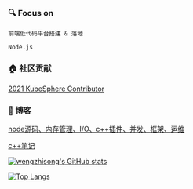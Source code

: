 

### 🔍 Focus on

`前端低代码平台搭建 & 落地`

`Node.js`

### 🏠 社区贡献

[2021 KubeSphere Contributor](https://pek3b.qingstor.com/kubesphere-community/images/contributor-wengzhisong.png)

### 📖 博客

[node源码、内存管理、I/O、c++插件、并发、框架、运维](https://github.com/wengzhisong-hz/learning-nodejs)

[c++笔记](https://github.com/wengzhisong-hz/learning-cpp)


[![wengzhisong's GitHub stats](https://github-readme-stats.vercel.app/api?username=wengzhisong-hz)](https://github.com/anuraghazra/github-readme-stats?&count_private=true)

[![Top Langs](https://github-readme-stats.vercel.app/api/top-langs/?username=wengzhisong-hz)](https://github.com/anuraghazra/github-readme-stats)
